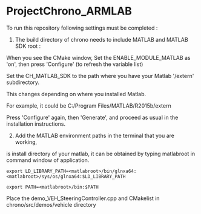 # ProjectChrono_ARMLAB


To run this repository following settings must be completed :
1. The build directory of chrono needs to include MATLAB and MATLAB SDK root :

 When you see the CMake window, 
 Set the ENABLE_MODULE_MATLAB as 'on', then press 'Configure' (to refresh the variable list)
 
 Set the CH_MATLAB_SDK to the path where you have your Matlab '/extern' subdirectory.
 
 This changes depending on where you installed Matlab. 
 
 For example, it could be C:/Program Files/MATLAB/R2015b/extern
 
 Press 'Configure' again, then 'Generate', and proceed as usual in the installation instructions.
 
 2. Add the MATLAB environment paths in the terminal that you are working, 
 
 <matlabroot> is install directory of your matlab, it can be obtained by typing matlabroot in command window of application.
    
`export LD_LIBRARY_PATH=<matlabroot>/bin/glnxa64:<matlabroot>/sys/os/glnxa64:$LD_LIBRARY_PATH`

`export PATH=<matlabroot>/bin:$PATH`
  
  
Place the demo_VEH_SteeringController.cpp and CMakelist in chrono/src/demos/vehicle directory 

